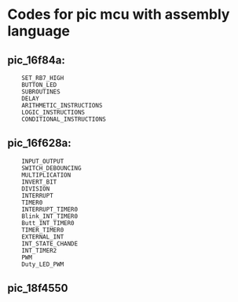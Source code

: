 # Codes for pic mcu with assembly language

## pic_16f84a:
        SET_RB7_HIGH
        BUTTON_LED
        SUBROUTINES
        DELAY
        ARITHMETIC_INSTRUCTIONS
        LOGIC_INSTRUCTIONS
        CONDITIONAL_INSTRUCTIONS
## pic_16f628a:
        INPUT_OUTPUT
        SWITCH_DEBOUNCING
        MULTIPLICATION
        INVERT_BIT
        DIVISION
        INTERRUPT
        TIMER0
        INTERRUPT_TIMER0
        Blink_INT_TIMER0
        Butt_INT_TIMER0
        TIMER_TIMER0
        EXTERNAL_INT
        INT_STATE_CHANDE
        INT_TIMER2
        PWM
        Duty_LED_PWM

## pic_18f4550
